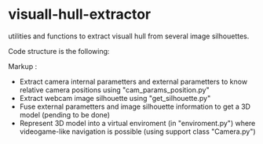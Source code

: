 # visuall-hull-extractor
utilities and functions to extract visuall hull from several image silhouettes.

Code structure is the following:


Markup : 
* Extract camera internal parametters and external parametters to know relative camera positions using "cam_params_position.py"
* Extract webcam image silhouette using "get_silhouette.py"
* Fuse external parametters and image silhouette information to get a 3D model (pending to be done)
* Represent 3D model into a virtual enviroment (in "enviroment.py") where videogame-like navigation is possible (using support class "Camera.py")
